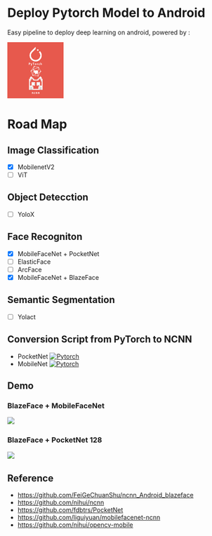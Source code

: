 # Deploy Pytorch Model to Android 
Easy pipeline to deploy deep learning on android, powered by :
<p>
<img src="https://raw.githubusercontent.com/kikirizki/pytorch_to_android-ncnn/master/images/pytorch_ncnn.jpeg"  height="128" /> 

</p>

# Road Map
## Image Classification
- [x] MobilenetV2
- [ ] ViT
## Object Detecction
- [ ] YoloX
## Face Recogniton
- [x] MobileFaceNet + PocketNet 
- [ ] ElasticFace
- [ ] ArcFace
- [x] MobileFaceNet + BlazeFace 
## Semantic Segmentation
- [ ] Yolact
## Conversion Script from PyTorch to NCNN
- PocketNet [![Pytorch](https://colab.research.google.com/assets/colab-badge.svg)](https://colab.research.google.com/github/kikirizki/pytorch_to_android-ncnn/blob/master/pytorch2ncnn/pytorch_pocketnet_to_ncnn.ipynb)
- MobileNet [![Pytorch](https://colab.research.google.com/assets/colab-badge.svg)](https://colab.research.google.com/github/kikirizki/pytorch_to_android-ncnn/blob/master/pytorch2ncnn/pytorch_mobilenet_to_ncnn.ipynb)
## Demo
### BlazeFace + MobileFaceNet
![](https://raw.githubusercontent.com/kikirizki/pytorch_to_android-ncnn/master/demos/blazeface_mobilefacenet.gif)
### BlazeFace + PocketNet 128
![](https://raw.githubusercontent.com/kikirizki/pytorch_to_android-ncnn/master/demos/blazeface_pocketnet.gif)
## Reference 
- https://github.com/FeiGeChuanShu/ncnn_Android_blazeface
- https://github.com/nihui/ncnn
- https://github.com/fdbtrs/PocketNet
- https://github.com/liguiyuan/mobilefacenet-ncnn
- https://github.com/nihui/opencv-mobile
